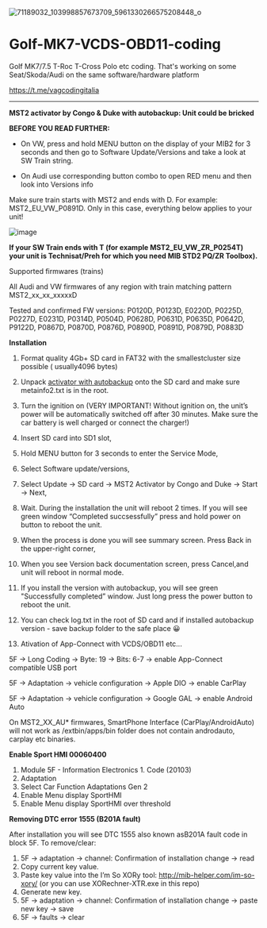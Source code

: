 ![71189032_103998857673709_5961330266575208448_o](https://github.com/Leproide/Golf-MK7-VCDS-OBD11-coding/assets/8448713/42210268-e0e6-432d-9be5-2d8d0011e9b6)

# Golf-MK7-VCDS-OBD11-coding
Golf MK7/7.5 T-Roc T-Cross Polo etc coding. That's working on some Seat/Skoda/Audi on the same software/hardware platform

https://t.me/vagcodingitalia

------------

**MST2 activator by Congo & Duke with autobackup: Unit could be bricked**

**BEFORE YOU READ FURTHER:**

- On VW, press and hold MENU button on the display of your MIB2 for 3 seconds and then go to Software Update/Versions and take a look at SW Train string.

- On Audi use corresponding button combo to open RED menu and then look into Versions info

Make sure train starts with MST2 and ends with D. For example: MST2_EU_VW_P0891D. Only in this case, everything below applies to your unit!

![image](https://github.com/Leproide/Golf-MK7-VCDS-OBD11-coding/assets/8448713/5d6fafc3-2f8e-4806-be29-49812f2f9f17)

**If your SW Train ends with T (for example MST2_EU_VW_ZR_P0254T) your unit is Technisat/Preh for which you need MIB STD2 PQ/ZR Toolbox).**

Supported firmwares (trains)

All Audi and VW firmwares of any region with train matching pattern MST2_xx_xx_xxxxxD

Tested and confirmed FW versions: P0120D, P0123D, E0220D, P0225D, P0227D, E0231D, P0314D, P0504D, P0628D, P0631D, P0635D, P0642D, P9122D, P0867D, P0870D, P0876D, P0890D, P0891D, P0879D, P0883D

**Installation**

1. Format quality 4Gb+ SD card in FAT32 with the smallestcluster size possible ( usually4096 bytes)
2. Unpack [activator with autobackup](https://github.com/Leproide/Golf-MK7-VCDS-OBD11-coding/raw/main/MST2_Activator_Made_By_Congo_and_Duke_v3.0_with_Autobackup_by_lprot.7z "activator with autobackup") onto the SD card and make sure metainfo2.txt is in the root.
3. Turn the ignition on (VERY IMPORTANT! Without ignition on, the unit’s power will be automatically switched off after 30 minutes. Make sure the car battery is well charged or connect the charger!)
4. Insert SD card into SD1 slot,
5. Hold MENU button for 3 seconds to enter the Service Mode,
6. Select Software update/versions,
7. Select Update → SD card → MST2 Activator by Congo and Duke → Start → Next,
8. Wait. During the installation the unit will reboot 2 times. If you will see green window “Completed succsessfully” press and hold power on button to reboot the unit.
9. When the process is done you will see summary screen. Press Back in the upper-right corner,
10. When you see Version back documentation screen, press Cancel,and unit will reboot in normal mode.
11. If you install the version with autobackup, you will see green "Successfully completed” window. Just long press the power button to reboot the unit.
12. You can check log.txt in the root of SD card and if installed autobackup version - save backup folder to the safe place 😀

13. Ativation of App-Connect with VCDS/OBD11 etc...

5F → Long Coding → Byte: 19 → Bits: 6-7 → enable App-Connect compatible USB port

5F → Adaptation  → vehicle configuration → Apple DIO → enable CarPlay

5F → Adaptation  → vehicle configuration → Google GAL → enable Android Auto 

On MST2_XX_AU* firmwares, SmartPhone Interface (CarPlay/AndroidAuto) will not work as /extbin/apps/bin folder does not contain androdauto, carplay etc binaries.

**Enable Sport HMI 00060400**
1. Module 5F - Information Electronics 1. Code (20103)
2. Adaptation
3. Select Car Function Adaptations Gen 2
4. Enable Menu display SportHMI
5. Enable Menu display SportHMI over threshold

**Removing DTC error 1555 (B201A fault)**

After installation you will see DTC 1555 also known asB201A fault code in block 5F. To remove/clear:
1. 5F → adaptation → channel: Confirmation of installation change → read
2. Copy current key value.
3. Paste key value into the I’m So XORy tool: http://mib-helper.com/im-so-xory/ (or you can use XORechner-XTR.exe in this repo)
4. Generate new key.
5. 5F → adaptation → channel: Confirmation of installation change → paste new key → save
6. 5F → faults → clear
